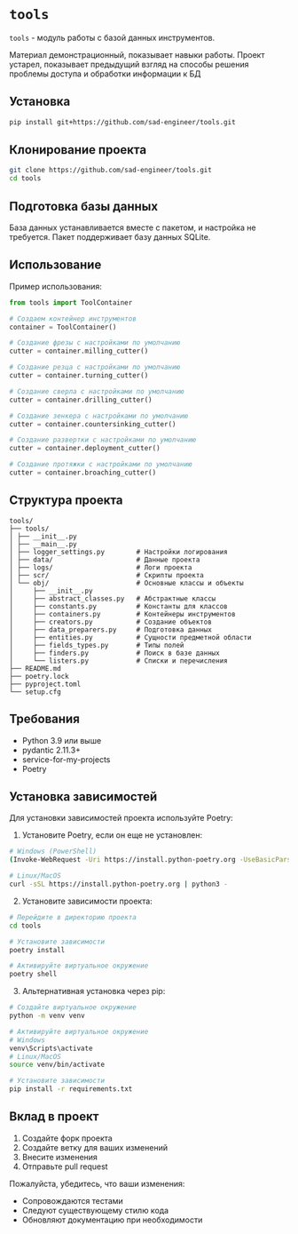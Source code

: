 # `tools`

`tools` - модуль работы с базой данных инструментов.

Материал демонстрационный, показывает навыки работы.
Проект устарел, показывает предыдущий взгляд на способы решения проблемы доступа и обработки информации к БД 

## Установка
```bash
pip install git+https://github.com/sad-engineer/tools.git
```

## Клонирование проекта
```bash
git clone https://github.com/sad-engineer/tools.git
cd tools
```

## Подготовка базы данных
База данных устанавливается вместе с пакетом, и настройка не требуется. Пакет поддерживает базу данных SQLite.

## Использование

Пример использования:
```python
from tools import ToolContainer

# Создаем контейнер инструментов
container = ToolContainer()

# Создание фрезы с настройками по умолчанию
cutter = container.milling_cutter()

# Создание резца с настройками по умолчанию
cutter = container.turning_cutter()

# Создание сверла с настройками по умолчанию
cutter = container.drilling_cutter()

# Создание зенкера с настройками по умолчанию
cutter = container.countersinking_cutter()

# Создание развертки с настройками по умолчанию
cutter = container.deployment_cutter()

# Создание протяжки с настройками по умолчанию
cutter = container.broaching_cutter()
```

## Структура проекта
```
tools/
├── tools/
│ ├── __init__.py
│ ├── __main__.py
│ ├── logger_settings.py        # Настройки логирования
│ ├── data/                     # Данные проекта
│ ├── logs/                     # Логи проекта
│ ├── scr/                      # Скрипты проекта
│ └── obj/                      # Основные классы и объекты
│     ├── __init__.py
│     ├── abstract_classes.py   # Абстрактные классы
│     ├── constants.py          # Константы для классов
│     ├── containers.py         # Контейнеры инструментов
│     ├── creators.py           # Создание объектов
│     ├── data_preparers.py     # Подготовка данных
│     ├── entities.py           # Сущности предметной области
│     ├── fields_types.py       # Типы полей
│     ├── finders.py            # Поиск в базе данных
│     └── listers.py            # Списки и перечисления
├── README.md 
├── poetry.lock 
├── pyproject.toml 
└── setup.cfg 
```

## Требования

- Python 3.9 или выше
- pydantic 2.11.3+
- service-for-my-projects 
- Poetry

## Установка зависимостей

Для установки зависимостей проекта используйте Poetry:

1. Установите Poetry, если он еще не установлен:
```sh
# Windows (PowerShell)
(Invoke-WebRequest -Uri https://install.python-poetry.org -UseBasicParsing).Content | python -

# Linux/MacOS
curl -sSL https://install.python-poetry.org | python3 -
```

2. Установите зависимости проекта:
```sh
# Перейдите в директорию проекта
cd tools

# Установите зависимости
poetry install

# Активируйте виртуальное окружение
poetry shell
```

3. Альтернативная установка через pip:
```sh
# Создайте виртуальное окружение
python -m venv venv

# Активируйте виртуальное окружение
# Windows
venv\Scripts\activate
# Linux/MacOS
source venv/bin/activate

# Установите зависимости
pip install -r requirements.txt
```

## Вклад в проект

1. Создайте форк проекта
2. Создайте ветку для ваших изменений
3. Внесите изменения
4. Отправьте pull request

Пожалуйста, убедитесь, что ваши изменения:
- Сопровождаются тестами
- Следуют существующему стилю кода
- Обновляют документацию при необходимости
